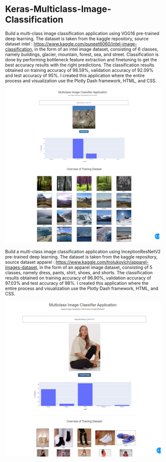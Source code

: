 # Keras-Multiclass-Image-Classification
Build a multi-class image classification application using VGG16 pre-trained deep learning. The dataset is taken from the kaggle repository, source dataset intel : https://www.kaggle.com/puneet6060/intel-image-classification, in the form of an intel image dataset, consisting of 6 classes, namely buildings, glacier, mountain, forest, sea, and street. Classification is done by performing bottleneck feature extraction and finetuning to get the best accuracy results with the right predictions. The classification results obtained on training accuracy of 98.59%, validation accuracy of 92.09% and test accuracy of 95%. I created this application where the entire process and visualization use the Plotly Dash framework, HTML, and CSS.   

![Intel Image Classification App](https://github.com/AnnisaRizki30/Keras-Multiclass-Image-Classification/blob/master/Intel%20Image%20Classification%20App.jpeg?raw=true)

Build a multi-class image classification application using InceptionResNetV2 pre-trained deep learning. The dataset is taken from the kaggle repository, source dataset apparel : https://www.kaggle.com/trolukovich/apparel-images-dataset, in the form of an apparel image dataset, consisting of 5 classes, namely dress, pants, shirt, shoes, and shorts. The classification results obtained on training accuracy of 96.90%, validation accuracy of 97.03% and test accuracy of 98%. I created this application where the entire process and visualization use the Plotly Dash framework, HTML, and CSS.

![Apparel Image Classification App](https://github.com/AnnisaRizki30/Keras-Multiclass-Image-Classification/blob/master/Apparel%20Image%20Classification%20App.jpeg?raw=true)

